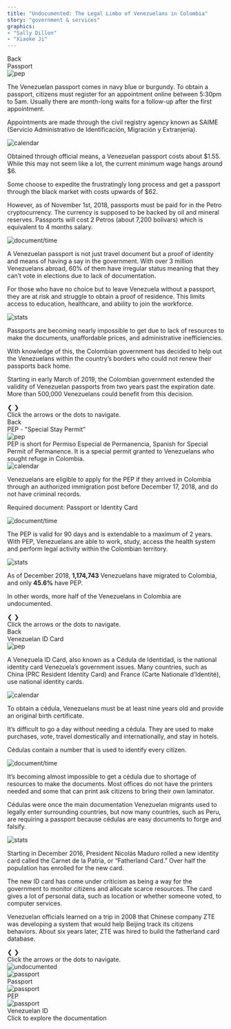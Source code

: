 ```yaml
---
title: "Undocumented: The Legal Limbo of Venezuelans in Colombia"
story: "government & services"
graphics:
- "Sally Dillon"
- "Xiaoke Ji"
---
```


<section class="interactive" id="interactive__gov-undocumented">
  <!-- content for passport-->
  <div class="information-body" id="passport-body">
    <div class="back-button" id="passport-button">Back</div>
    <div class="information-body-r1">
      <div class="information-title">Passport</div>
    </div>
  <!-- slideshow goes here -->
    <div class="information-body-r2">
      <div class="slideshow-container">
        <!-- first slide -->
        <div class="mySlides-passport fade">
          <div class="slide-image">
            <img class="slide-img-passport slide-img" src="assets/passport.svg" alt="pep">
            <div class="slide-txt">
              <p>The Venezuelan passport comes in navy blue or burgundy. To obtain a passport, citizens must register
                for an appointment online between 5:30pm to 5am. Usually there are month-long waits for a follow-up
                after the first appointment. </p>
              <p>Appointments are made through the civil registry agency known as SAIME (Servicio Administrativo de
                Identificación, Migración y Extranjería). </p>
            </div>
          </div>
        </div>
        <!-- second slide -->
        <div class="mySlides-passport fade">
          <div class="slide-image">
            <img class="slide-img-passport-slide2 slide-img" src="assets/passport-slide2.svg" alt="calendar">
            <div class="slide-txt">
              <p>Obtained through official means, a Venezuelan passport costs about $1.55. While this may not seem like
                a lot, the current minimum wage hangs around $6. </p>
              <p>Some choose to expedite the frustratingly long process and get a passport through the black market with
                costs upwards of $62.</p>
              <p>However, as of November 1st, 2018, passports must be paid for in the Petro cryptocurrency. The currency
                is supposed to be backed by oil and mineral reserves. Passports will cost 2 Petros (about 7,200
                bolivars) which is equivalent to 4 months salary. </p>
            </div>
          </div>
        </div>
        <div class="mySlides-passport fade">
          <div class="slide-image">
            <img class="slide-img-doc slide-img" src="assets/passport-slide3.svg" alt="document/time">
            <div class="slide-txt">
              <p>A Venezuelan passport is not just travel document but a proof of identity and means of having a say in
                the government. With over 3 million Venezuelans abroad, 60% of them have irregular status meaning that
                they can’t vote in elections due to lack of documentation. </p>
              <p>For those who have no choice but to leave Venezuela without a passport, they are at risk and struggle
                to obtain a proof of residence. This limits access to education, healthcare, and ability to join the
                workforce. </p>
            </div>
          </div>
        </div>
        <div class="mySlides-passport fade">
          <div class="slide-image">
            <img class="slide-img-stats slide-img slide-img-expiration" src="assets/expiration date.svg" alt="stats">
            <div class="slide-txt">
              <p>Passports are becoming nearly impossible to get due to lack of resources to make the documents,
                unaffordable prices, and administrative inefficiencies. </p>
              <p>With knowledge of this, the Colombian government has decided to help out the Venezuelans within the
                country’s borders who could not renew their passports back home.</p>
              <p>Starting in early March of 2019, the Colombian government extended the validity of Venezuelan passports
                from two years past the expiration date. More than 500,000 Venezuelans could benefit from this decision.
              </p>
            </div>
          </div>
        </div>
        <!-- slideshow buttons -->
        <a class="prev" onclick="plusSlidesPassport(-1)">&#10094;</a>
        <a class="next" onclick="plusSlidesPassport(1)">&#10095;</a>      
      </div>
      <div style="text-align:center">
        <span class="dot-passport" onclick="currentSlidePassport(1)"></span>
        <span class="dot-passport" onclick="currentSlidePassport(2)"></span>
        <span class="dot-passport" onclick="currentSlidePassport(3)"></span>
        <span class="dot-passport" onclick="currentSlidePassport(4)"></span>
      </div>
    </div>
    <!-- bottom caption -->
    <div class="information-body-r3 bottom-text">
      Click the arrows or the dots to navigate.
    </div>
  </div>
  <!-- end of content for passport -->

  <!-- content for pep-->
  <div class="information-body" id="PEP-body">
    <div class="back-button" id="PEP-button">Back</div>
    <div class="information-body-r1">
      <div class="information-title border-blue">PEP - "Special Stay Permit"</div>    
    </div>
    <!-- slideshow goes here -->
    <div class="information-body-r2">
      <div class="slideshow-container">
        <!-- first slide -->
        <div class="mySlides fade">
          <div class="slide-image">
            <img class="slide-img-pep slide-img" src="assets/pep.svg" alt="pep">
            <div class="slide-txt2">
              PEP is short for Permiso Especial de Permanencia, Spanish for Special Permit of Permanence. It is a
              special permit granted to Venezuelans who sought refuge in Colombia.
            </div>
          </div>
        </div>
        <!-- second slide -->
        <div class="mySlides fade">
          <div class="slide-image">
            <img class="slide-img-calendar slide-img" src="assets/calendar.svg" alt="calendar">
            <div class="slide-txt">
              <p>Venezuelans are eligible to apply for the PEP if they arrived in Colombia through an authorized
                immigration post before December 17, 2018, and do not have criminal records.</p>
              <p>Required document: Passport or Identity Card</p>
            </div>
          </div>
        </div>
        <div class="mySlides fade">
          <div class="slide-image">
            <img class="slide-img-doc slide-img" src="assets/doc.svg" alt="document/time">
            <div class="slide-txt">
              <p>The PEP is valid for 90 days and is extendable to a maximum of 2 years. With PEP, Venezuelans are able
                to work, study, access the health system and perform legal activity within the Colombian territory.</p>
            </div>
          </div>
        </div>
        <div class="mySlides fade">
          <div class="slide-image">
            <img class="slide-img-stats slide-img" src="assets/stats.svg" alt="stats">
            <div class="slide-txt2">
              <p>As of December 2018, <b>1,174,743</b> Venezuelans have migrated to Colombia, and only <b>45.6%</b> have
                PEP.</p>
              <p>In other words, more half of the Venezuelans in Colombia are undocumented.</p>
            </div>
          </div>
        </div>
        <!-- slideshow buttons -->
        <a class="prev" onclick="plusSlides(-1)">&#10094;</a>
        <a class="next" onclick="plusSlides(1)">&#10095;</a>
      </div>
      <div style="text-align:center">
        <span class="dot" onclick="currentSlide(1)"></span>
        <span class="dot" onclick="currentSlide(2)"></span>
        <span class="dot" onclick="currentSlide(3)"></span>
        <span class="dot" onclick="currentSlide(4)"></span>
      </div>
    </div>
    <!-- bottom caption -->
    <div class="information-body-r3 bottom-text">
      Click the arrows or the dots to navigate.
    </div>
  </div>
  <!-- end of content for pep -->


  <!-- contont for National id -->
  <div class="information-body" id="ID-body">
    <div class="back-button" id="ID-button">Back</div>
    <div class="information-body-r1">
      <div class="information-title border-red">Venezuelan ID Card</div>
    </div>
    <!-- slideshow goes here -->
    <div class="information-body-r2">
      <div class="slideshow-container">
        <!-- first slide -->
        <div class="mySlides-ID fade">
          <div class="slide-image">
            <img class="slide-img-ID slide-img" src="assets/cedula.svg" alt="pep">
            <div class="slide-txt2">
              <p>A Venezuela ID Card, also known as a Cédula de Identidad, is the national identity card Venezuela’s
                government issues. Many countries, such as China (PRC Resident Identity Card) and France (Carte
                Nationale d’Identité), use national identity cards. </p>
            </div>
          </div>
        </div>
        <!-- second slide -->
        <div class="mySlides-ID fade">
          <div class="slide-image">
            <img class="slide-img-calendar slide-img" src="assets/calendar.svg" alt="calendar">
            <div class="slide-txt2">
              <p>To obtain a cédula, Venezuelans must be at least nine years old and provide an original birth
                certificate.
              <p>It’s difficult to go a day without needing a cédula. They are used to make purchases, vote, travel domestically and internationally, and stay in hotels. </p>
              <p>Cédulas contain a number that is used to identify every citizen.</p>
            </div>
          </div>
        </div>
        <div class="mySlides-ID fade">
          <div class="slide-image">
            <img class="slide-img-doc slide-img" src="assets/doc.svg" alt="document/time">
            <div class="slide-txt2">
              <p>It’s becoming almost impossible to get a cédula due to shortage of resources to make the documents. Most offices do not have the printers needed and some that can print ask citizens to bring their own laminator.</p>
              <p>Cédulas were once the main documentation Venezuelan migrants used to legally enter surrounding countries, but now many countries, such as Peru, are requiring a passport because cédulas are easy documents to forge and falsify. </p>
            </div>
          </div>
        </div>
        <div class="mySlides-ID fade">
          <div class="slide-image">
            <img class="slide-img-stats slide-img" src="assets/stats.svg" alt="stats">
            <div class="slide-txt2">
              <p>Starting in December 2016, President Nicolás Maduro rolled a new identity card called the Carnet de la
                Patria, or “Fatherland Card.” Over half the population has enrolled for the new card.</p>
              <p>The new ID card has come under criticism as being a way for the government to monitor citizens and
                allocate scarce resources. The card gives a lot of personal data, such as location or whether someone
                voted, to computer services.</p>
              <p>Venezuelan officials learned on a trip in 2008 that Chinese company ZTE was developing a system that
                would help Beijing track its citizens behaviors. About six years later, ZTE was hired to build the
                fatherland card database. </p>
            </div>
          </div>
        </div>
        <!-- slideshow buttons -->
        <a class="prev" onclick="plusSlidesID(-1)">&#10094;</a>
        <a class="next" onclick="plusSlidesID(1)">&#10095;</a>
      </div>
      <div style="text-align:center">
        <span class="dot-ID" onclick="currentSlideID(1)"></span>
        <span class="dot-ID" onclick="currentSlideID(2)"></span>
        <span class="dot-ID" onclick="currentSlideID(3)"></span>
        <span class="dot-ID" onclick="currentSlideID(4)"></span>
      </div>
    </div>
    <!-- bottom caption -->
    <div class="information-body-r3 bottom-text">
      Click the arrows or the dots to navigate.
    </div>
  </div>
  <!-- end of content for national ID -->


  <!-- front page -->
  <div class="container-body">
    <div class="container flex" id="r-1"><img class="title-svg" src="assets/main-title.svg" alt="undocumented"></div>
    <div class="container flex" id="r-2">
      <div class="container flex document-box" id="r-2-c-1">
        <div class="container document-img">
          <img class="passport-svg" src="assets/passport.svg" alt="passport">
        </div>
        <div class="container flex document-txt">
          <div class="document-caption">Passport</div>
        </div>
      </div>
      <div class="container flex document-box" id="r-2-c-2">
        <div class="container flex document-img">
          <img class="pep-svg" src="assets/pep.svg" alt="passport">
        </div>
        <div class="container flex document-txt">
          <div class="document-caption">PEP</div>
        </div>
      </div>
      <div class="container flex document-box" id="r-2-c-3">
        <div class="container flex document-img">
          <img class="cedula-svg" src="assets/cedula.svg" alt="passport">
        </div>
        <div class="container flex document-txt">
          <div class="document-caption">Venezuelan ID</div>
        </div>
      </div>
    </div>
    <div class="container flex" id="r-3">
      <div class="bottom-text">Click to explore the documentation</div>
    </div>
  </div>
</section>